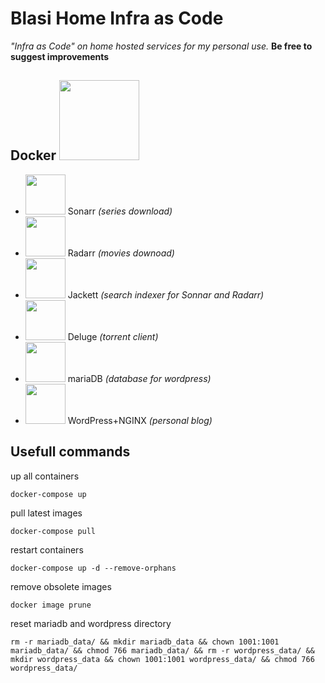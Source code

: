 # Blasi Home Infra as Code

  

*"Infra as Code" on home hosted services for my personal use.*
**Be free to suggest improvements**

  
## Docker <img src="https://icon-icons.com/downloadimage.php?id=130643&root=2107/PNG/128/&file=file_type_docker_icon_130643.png" height="128" width="128">
- <img src="https://raw.githubusercontent.com/Sonarr/sonarr.github.io/master/img/favicon.ico" height="64" width="64"> Sonarr *(series download)*
- <img src="https://raw.githubusercontent.com/Radarr/radarr.github.io/master/img/favicon.ico" height="64" width="64"> Radarr *(movies downoad)*
- <img src="https://raw.githubusercontent.com/Jackett/Jackett/master/src/Jackett.Common/Content/favicon.ico" height="64" width="64"> Jackett *(search indexer for Sonnar and Radarr)*
- <img src="https://upload.wikimedia.org/wikipedia/commons/c/c5/Deluge_icon.png?20211223232754" height="64" width="64"> Deluge *(torrent client)*
- <img src="https://pics.freeicons.io/uploads/icons/png/12857605331540553618-512.png" height="64" width="64"> mariaDB *(database for wordpress)*
- <img src="https://cdn-icons-png.flaticon.com/512/174/174881.png" height="64" width="64"> WordPress+NGINX *(personal blog)*
  
  

## Usefull commands
up all containers

    docker-compose up

pull latest images

    docker-compose pull

restart containers

    docker-compose up -d --remove-orphans

remove obsolete images

    docker image prune

reset mariadb and wordpress directory

    rm -r mariadb_data/ && mkdir mariadb_data && chown 1001:1001 mariadb_data/ && chmod 766 mariadb_data/ && rm -r wordpress_data/ && mkdir wordpress_data && chown 1001:1001 wordpress_data/ && chmod 766 wordpress_data/
